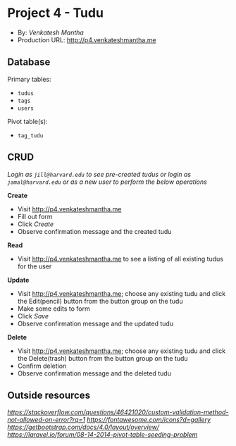 # Project 4 - Tudu
+ By: *Venkatesh Mantha*
+ Production URL: <http://p4.venkateshmantha.me>

## Database

Primary tables:
  + `tudus`
  + `tags`
  + `users`
  
Pivot table(s):
  + `tag_tudu`


## CRUD
*Login as `jill@harvard.edu` to see pre-created tudus or login as `jamal@harvard.edu` or as a new user to perform the below operations*

__Create__
  + Visit <http://p4.venkateshmantha.me>
  + Fill out form
  + Click *Create*
  + Observe confirmation message and the created tudu
  
__Read__
  + Visit <http://p4.venkateshmantha.me> to see a listing of all existing tudus for the user
  
__Update__
  + Visit <http://p4.venkateshmantha.me>; choose any existing tudu and click the Edit(pencil) button from the button group on the tudu
  + Make some edits to form
  + Click *Save*
  + Observe confirmation message and the updated tudu
  
__Delete__
  + Visit <http://p4.venkateshmantha.me>; choose any existing tudu and click the Delete(trash) button from the button group on the tudu
  + Confirm deletion
  + Observe confirmation message and the deleted tudu

## Outside resources
*https://stackoverflow.com/questions/46421020/custom-validation-method-not-allowed-on-error?rq=1*
*https://fontawesome.com/icons?d=gallery*
*https://getbootstrap.com/docs/4.0/layout/overview/*
*https://laravel.io/forum/08-14-2014-pivot-table-seeding-problem*


